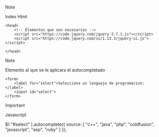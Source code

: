
>[!Note]
Index Html

    <head>
        <!-- Elementos que son necesarios -->
        <script src="https://code.jquery.com/jquery-3.7.1.js"></script>
        <script src="https://code.jquery.com/ui/1.13.3/jquery-ui.js"></script>

    </head>

>[!Note]
Elemento al que se le aplicara el autocompletado



    <form>
        <label for="select">Selecciona un lenguaje de programacion: </label>
        <input id="select">
    </form>

>[!important]
Javascript


  $( "#select" ).autocomplete({
    source: [ "c++", "java", "php", "coldfusion", "javascript", "asp", "ruby" ]
  });

